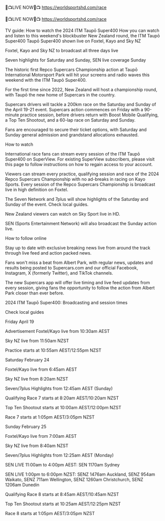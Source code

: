 🔴📺LIVE NOW🔴📺  https://worldsportshd.com/race

🔴📺LIVE NOW🔴📺  https://worldsportshd.com/race

TV guide: How to watch the 2024 ITM Taupō Super400
How you can watch and listen to this weekend's blockbuster New Zealand round, the ITM Taupō Super400
Taupō Super400 shown live on Foxtel, Kayo and Sky NZ

Foxtel, Kayo and Sky NZ to broadcast all three days live

Seven highlights for Saturday and Sunday, SEN live coverage Sunday

The historic first Repco Supercars Championship action at Taupō International Motorsport Park will hit your screens and radio waves this weekend with the ITM Taupō Super400.

For the first time since 2022, New Zealand will host a championship round, with Taupō the new home of Supercars in the country.

Supercars drivers will tackle a 200km race on the Saturday and Sunday of the April 19-21 event. Supercars action commences on Friday with a 90-minute practice session, before drivers return with Boost Mobile Qualifying, a Top Ten Shootout, and a 60-lap race on Saturday and Sunday.

Fans are encouraged to secure their ticket options, with Saturday and Sunday general admission and grandstand allocations exhausted.

How to watch

International race fans can stream every session of the ITM Taupō Super400 on SuperView. For existing SuperView subscribers, please visit this page to follow instructions on how to regain access to your account.

Viewers can stream every practice, qualifying session and race of the 2024 Repco Supercars Championship with no ad-breaks in racing on Kayo Sports. Every session of the Repco Supercars Championship is broadcast live in high definition on Foxtel.

The Seven Network and 7plus will show highlights of the Saturday and Sunday of the event. Check local guides.

New Zealand viewers can watch on Sky Sport live in HD.

SEN (Sports Entertainment Network) will also broadcast the Sunday action live.

How to follow online

Stay up to date with exclusive breaking news live from around the track through live feed and action packed news.

Fans won't miss a beat from Albert Park, with regular news, updates and results being posted to Supercars.com and our official Facebook, Instagram, X (formerly Twitter), and TikTok channels.

The new Supercars app will offer live timing and live feed updates from every session, giving fans the opportunity to follow the action from Albert Park closer than ever before.

2024 ITM Taupō Super400: Broadcasting and session times

Check local guides

Friday April 19

Advertisement
Foxtel/Kayo live from 10:30am AEST

Sky NZ live from 11:50am NZST

Practice starts at 10:55am AEST/12:55pm NZST

Saturday February 24

Foxtel/Kayo live from 6:45am AEST

Sky NZ live from 8:20am NZST

Seven/7plus Highlights from 12:45am AEST (Sunday)

Qualifying Race 7 starts at 8:20am AEST/10:20am NZST

Top Ten Shootout starts at 10:00am AEST/12:00pm NZST

Race 7 starts at 1:05pm AEST/3:05pm NZST

Sunday February 25

Foxtel/Kayo live from 7:00am AEST

Sky NZ live from 8:40am NZST

Seven/7plus Highlights from 12:25am AEST (Monday)

SEN LIVE 11:00am to 4:00pm AEST: SEN 1170am Sydney

SEN LIVE 1:00pm to 6:00pm NZST: SENZ 1476am Auckland, SENZ 954am Waikato, SENZ 711am Wellington, SENZ 1260am Christchurch, SENZ 1206am Dunedin

Qualifying Race 8 starts at 8:45am AEST/10:45am NZST

Top Ten Shootout starts at 10:25am AEST/12:25pm NZST

Race 8 starts at 1:05pm AEST/3:05pm NZST
